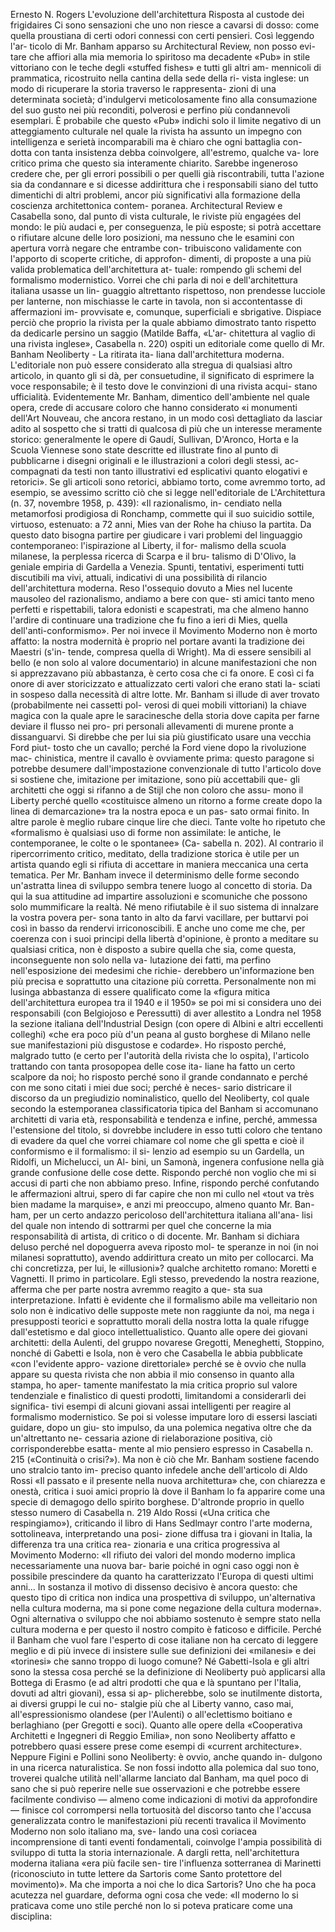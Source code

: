 Ernesto N. Rogers
L'evoluzione dell'architettura
Risposta al custode dei frigidaires 
Ci sono sensazioni che uno non riesce a cavarsi di dosso: come quella
proustiana di certi odori connessi con certi pensieri. Così leggendo l'ar-
ticolo di Mr. Banham apparso su Architectural Review, non posso evi-
tare che affiori alla mia memoria lo spiritoso ma decadente «Pub» in
stile vittoriano con le teche degli «stuffed fishes» e tutti gli altri am-
mennicoli di prammatica, ricostruito nella cantina della sede della ri-
vista inglese: un modo di ricuperare la storia traverso le rappresenta-
zioni di una determinata società; d'indulgervi meticolosamente fino alla
consumazione del suo gusto nei più reconditi, polverosi e perfino più
condannevoli esemplari. 
È probabile che questo «Pub» indichi solo il limite negativo di un
atteggiamento culturale nel quale la rivista ha assunto un impegno con
intelligenza e serietà incomparabili ma è chiaro che ogni battaglia con-
dotta con tanta insistenza debba coinvolgere, all'estremo, qualche va-
lore critico prima che questo sia interamente chiarito. 
Sarebbe ingeneroso credere che, per gli errori possibili o per quelli
già riscontrabili, tutta l'azione sia da condannare e si dicesse addirittura
che i responsabili siano del tutto dimentichi di altri problemi, ancor
più significativi alla formazione della coscienza architettonica contem-
poranea. 
Architectural Review e Casabella sono, dal punto di vista culturale, le
riviste più engagées del mondo: le più audaci e, per conseguenza, le
più esposte; si potrà accettare o rifiutare alcune delle loro posizioni, ma
nessuno che le esamini con apertura vorrà negare che entrambe con-
tribuiscono validamente con l'apporto di scoperte critiche, di approfon-
dimenti, di proposte a una più valida problematica dell'architettura at-
tuale: rompendo gli schemi del formalismo modernistico. 
Vorrei che chi parla di noi e dell'architettura italiana usasse un lin-
guaggio altrettanto rispettoso, non prendesse lucciole per lanterne, non
mischiasse le carte in tavola, non si accontentasse di affermazioni im-
provvisate e, comunque, superficiali e sbrigative. 
Dispiace perciò che proprio la rivista per la quale abbiamo dimostrato
tanto rispetto da dedicarle persino un saggio (Matilde Baffa, «L'ar-
chitettura al vaglio di una rivista inglese», Casabella n. 220) ospiti
un editoriale come quello di Mr. Banham Neoliberty - La ritirata ita-
liana dall'architettura moderna.
L'editoriale non può essere considerato alla stregua di qualsiasi altro
articolo, in quanto gli si dà, per consuetudine, il significato di esprimere
la voce responsabile; è il testo dove le convinzioni di una rivista acqui-
stano ufficialità. 
Evidentemente Mr. Banham, dimentico dell'ambiente nel quale opera,
crede di accusare coloro che hanno considerato «i monumenti dell'Art
Nouveau, che ancora restano, in un modo così dettagliato da lasciar adito
al sospetto che si tratti di qualcosa di più che un interesse meramente
storico: generalmente le opere di Gaudí, Sullivan, D'Aronco, Horta e
la Scuola Viennese sono state descritte ed illustrate fino al punto di
pubblicarne i disegni originali e le illustrazioni a colori degli stessi, ac-
compagnati da testi non tanto illustrativi ed esplicativi quanto elogativi
e retorici». Se gli articoli sono retorici, abbiamo torto, come avremmo
torto, ad esempio, se avessimo scritto ciò che si legge nell'editoriale
de L'Architettura (n. 37, novembre 1958, p. 439): «Il razionalismo, in-
cendiato nella metamorfosi prodigiosa di Ronchamp, commette qui il
suo suicidio sottile, virtuoso, estenuato: a 72 anni, Mies van der Rohe
ha chiuso la partita. Da questo dato bisogna partire per giudicare i vari
problemi del linguaggio contemporaneo: l'ispirazione al Liberty, il for-
malismo della scuola milanese, la perplessa ricerca di Scarpa e il bru-
talismo di D'Olivo, la geniale empiria di Gardella a Venezia. Spunti,
tentativi, esperimenti tutti discutibili ma vivi, attuali, indicativi di una
possibilità di rilancio dell'architettura moderna. Reso l'ossequio dovuto
a Mies nel lucente mausoleo del razionalismo, andiamo a bere con que-
sti amici tanto meno perfetti e rispettabili, talora edonisti e scapestrati,
ma che almeno hanno l'ardire di continuare una tradizione che fu fino
a ieri di Mies, quella dell'anti-conformismo».
Per noi invece il Movimento Moderno non è morto affatto: la nostra
modernità è proprio nel portare avanti la tradizione dei Maestri (s'in-
tende, compresa quella di Wright). Ma di essere sensibili al bello (e
non solo al valore documentario) in alcune manifestazioni che non si
apprezzavano più abbastanza, è certo cosa che ci fa onore. E così ci fa
onore di aver storicizzato e attualizzato certi valori che erano stati la-
sciati in sospeso dalla necessità di altre lotte.
Mr. Banham si illude di aver trovato (probabilmente nei cassetti pol-
verosi di quei mobili vittoriani) la chiave magica con la quale apre le
saracinesche della storia dove capita per farne deviare il flusso nei pro-
pri personali allevamenti di murene pronte a dissanguarvi.
Si direbbe che per lui sia più giustificato usare una vecchia Ford piut-
tosto che un cavallo; perché la Ford viene dopo la rivoluzione mac-
chinistica, mentre il cavallo è ovviamente prima: questo paragone si
potrebbe desumere dall'impostazione convenzionale di tutto l'articolo
dove si sostiene che, imitazione per imitazione, sono più accettabili que-
gli architetti che oggi si rifanno a de Stijl che non coloro che assu-
mono il Liberty perché quello «costituisce almeno un ritorno a forme
create dopo la linea di demarcazione» tra la nostra epoca e un pas-
sato ormai finito. In altre parole è meglio rubare cinque lire che dieci.
Tante volte ho ripetuto che «formalismo è qualsiasi uso di forme non
assimilate: le antiche, le contemporanee, le colte o le spontanee» (Ca-
sabella n. 202). Al contrario il ripercorrimento critico, meditato, della
tradizione storica è utile per un artista quando egli si rifiuta di accettare
in maniera meccanica una certa tematica. Per Mr. Banham invece il
determinismo delle forme secondo un'astratta linea di sviluppo sembra
tenere luogo al concetto di storia.
Da qui la sua attitudine ad impartire assoluzioni e scomuniche che
possono solo mummificare la realtà.
Né meno rifiutabile è il suo sistema di innalzare la vostra povera per-
sona tanto in alto da farvi vacillare, per buttarvi poi così in basso da
rendervi irriconoscibili.
E anche uno come me che, per coerenza con i suoi principi della libertà
d'opinione, è pronto a meditare su qualsiasi critica, non è disposto a
subire quella che sia, come questa, inconseguente non solo nella va-
lutazione dei fatti, ma perfino nell'esposizione dei medesimi che richie-
derebbero un'informazione ben più precisa e soprattutto una citazione
più corretta. 
Personalmente non mi lusinga abbastanza di essere qualificato come la
«figura mitica dell'architettura europea tra il 1940 e il 1950» se poi
mi si considera uno dei responsabili (con Belgiojoso e Peressutti) di
aver allestito a Londra nel 1958 la sezione italiana dell'Industrial
Design (con opere di Albini e altri eccellenti colleghi) «che era poco
più d'un peana al gusto borghese di Milano nelle sue manifestazioni
più disgustose e codarde».
Ho risposto perché, malgrado tutto (e certo per l'autorità della rivista
che lo ospita), l'articolo trattando con tanta prosopopea delle cose ita-
liane ha fatto un certo scalpore da noi; ho risposto perché sono il grande
condannato e perché con me sono citati i miei due soci; perché è neces-
sario districare il discorso da un pregiudizio nominalistico, quello del
Neoliberty, col quale secondo la estemporanea classificatoria tipica del
Banham si accomunano architetti di varia età, responsabilità e tendenza
e infine, perché, ammessa l'estensione del titolo, si dovrebbe includere
in esso tutti coloro che tentano di evadere da quel che vorrei chiamare
col nome che gli spetta e cioè il conformismo e il formalismo: il si-
lenzio ad esempio su un Gardella, un Ridolfi, un Michelucci, un Al-
bini, un Samonà, ingenera confusione nella già grande confusione delle
cose dette. Rispondo perché non voglio che mi si accusi di parti che
non abbiamo preso. Infine, rispondo perché confutando le affermazioni
altrui, spero di far capire che non mi cullo nel «tout va très bien
madame la marquise», e anzi mi preoccupo, almeno quanto Mr. Ban-
ham, per un certo andazzo pericoloso dell'architettura italiana all'ana-
lisi del quale non intendo di sottrarmi per quel che concerne la mia
responsabilità di artista, di critico o di docente. 
Mr. Banham si dichiara deluso perché nel dopoguerra aveva riposto mol-
te speranze in noi (in noi milanesi soprattutto), avendo addirittura
creato un mito per collocarci.
Ma chi concretizza, per lui, le «illusioni»? qualche architetto romano:
Moretti e Vagnetti. Il primo in particolare. Egli stesso, prevedendo la
nostra reazione, afferma che per parte nostra avremmo reagito a que-
sta sua interpretazione. Infatti è evidente che il formalismo abile ma
velleitario non solo non è indicativo delle supposte mete non raggiunte
da noi, ma nega i presupposti teorici e soprattutto morali della nostra
lotta la quale rifugge dall'estetismo e dal gioco intellettualistico.
Quanto alle opere dei giovani architetti: della Aulenti, del gruppo
novarese Gregotti, Meneghetti, Stoppino, nonché di Gabetti e Isola,
non è vero che Casabella le abbia pubblicate «con l'evidente appro-
vazione direttoriale» perché se è ovvio che nulla appare su questa
rivista che non abbia il mio consenso in quanto alla stampa, ho aper-
tamente manifestato la mia critica proprio sul valore tendenziale e
finalistico di questi prodotti, limitandomi a considerarli dei significa-
tivi esempi di alcuni giovani assai intelligenti per reagire al formalismo
modernistico.
Se poi si volesse imputare loro di essersi lasciati guidare, dopo un giu-
sto impulso, da una polemica negativa oltre che da un'altrettanto ne-
cessaria azione di rielaborazione positiva, ciò corrisponderebbe esatta-
mente al mio pensiero espresso in Casabella n. 215 («Continuità o
crisi?»).
Ma non è ciò che Mr. Banham sostiene facendo uno stralcio tanto im-
preciso quanto infedele anche dell'articolo di Aldo Rossi «Il passato e
il presente nella nuova architettura» che, con chiarezza e onestà, critica
i suoi amici proprio là dove il Banham lo fa apparire come una specie
di demagogo dello spirito borghese.
D'altronde proprio in quello stesso numero di Casabella n. 219 Aldo
Rossi («Una critica che respingiamo»), criticando il libro di Hans
Sedlmayr contro l'arte moderna, sottolineava, interpretando una posi-
zione diffusa tra i giovani in Italia, la differenza tra una critica rea-
zionaria e una critica progressiva al Movimento Moderno: «Il rifiuto 
dei valori del mondo moderno implica necessariamente una nuova bar-
barie poiché in ogni caso oggi non è possibile prescindere da quanto ha
caratterizzato l'Europa di questi ultimi anni... In sostanza il motivo di
dissenso decisivo è ancora questo: che questo tipo di critica non indica
una prospettiva di sviluppo, un'alternativa nella cultura moderna, ma
si pone come negazione della cultura moderna».
Ogni alternativa o sviluppo che noi abbiamo sostenuto è sempre stato
nella cultura moderna e per questo il nostro compito è faticoso e difficile.
Perché il Banham che vuol fare l'esperto di cose italiane non ha cercato
di leggere meglio e di più invece di insistere sulle sue definizioni dei
«milanesi» e dei «torinesi» che sanno troppo di luogo comune?
Né Gabetti-Isola e gli altri sono la stessa cosa perché se la definizione
di Neoliberty può applicarsi alla Bottega di Erasmo (e ad altri prodotti
che qua e là spuntano per l'Italia, dovuti ad altri giovani), essa si ap-
plicherebbe, solo se inutilmente distorta, ai diversi gruppi le cui no-
stalgie più che al Liberty vanno, caso mai, all'espressionismo olandese
(per l'Aulenti) o all'eclettismo boitiano e berlaghiano (per Gregotti e
soci). Quanto alle opere della «Cooperativa Architetti e Ingegneri
di Reggio Emilia», non sono Neoliberty affatto e potrebbero quasi essere
prese come esempi di «current architecture».
Neppure Figini e Pollini sono Neoliberty: è ovvio, anche quando in-
dulgono in una ricerca naturalistica. Se non fossi indotto alla polemica
dal suo tono, troverei qualche utilità nell'allarme lanciato dal Banham,
ma quel poco di sano che si può reperire nelle sue osservazioni e che
potrebbe essere facilmente condiviso — almeno come indicazioni di
motivi da approfondire — finisce col corrompersi nella tortuosità del
discorso tanto che l'accusa generalizzata contro le manifestazioni più
recenti travalica il Movimento Moderno non solo italiano ma, sve-
lando una così coriacea incomprensione di tanti eventi fondamentali,
coinvolge l'ampia possibilità di sviluppo di tutta la storia internazionale.
A dargli retta, nell'architettura moderna italiana «era più facile sen-
tire l'influenza sotterranea di Marinetti (riconosciuto in tutte lettere
da Sartoris come Santo protettore del movimento)».
Ma che importa a noi che lo dica Sartoris? Uno che ha poca acutezza
nel guardare, deforma ogni cosa che vede: «Il moderno lo si praticava
come uno stile perché non lo si poteva praticare come una disciplina: